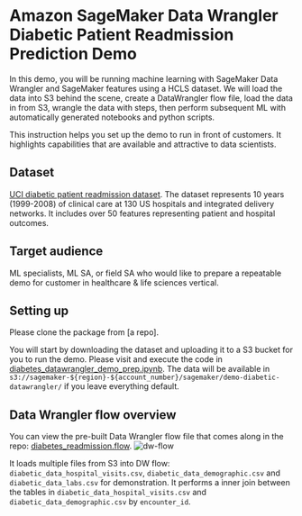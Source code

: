 # Amazon SageMaker Data Wrangler Diabetic Patient Readmission Prediction Demo
In this demo, you will be running machine learning with SageMaker Data Wrangler and SageMaker features using a HCLS dataset. We will load the data into S3 behind the scene, create a DataWrangler flow file, load the data in from S3, wrangle the data with steps, then perform subsequent ML with automatically generated notebooks and python scripts. 

This instruction helps you set up the demo to run in front of customers. It highlights capabilities that are available and attractive to data scientists.

## Dataset
[UCI diabetic patient readmission dataset](https://archive.ics.uci.edu/ml/datasets/diabetes+130-us+hospitals+for+years+1999-2008). The dataset represents 10 years (1999-2008) of clinical care at 130 US hospitals and integrated delivery networks. It includes over 50 features representing patient and hospital outcomes.

## Target audience
ML specialists, ML SA, or field SA who would like to prepare a repeatable demo for customer in healthcare & life sciences vertical.

## Setting up
Please clone the package from [a repo].

You will start by downloading the dataset and uploading it to a S3 bucket for you to run the demo. Please visit and execute the code in [diabetes_datawrangler_demo_prep.ipynb](./diabetes_datawrangler_demo_prep.ipynb). The data will be available in `s3://sagemaker-${region}-${account_number}/sagemaker/demo-diabetic-datawrangler/` if you leave everything default.

## Data Wrangler flow overview
You can view the pre-built Data Wrangler flow file that comes along in the repo: [diabetes_readmission.flow](./diabetes_readmission.flow). 
![dw-flow](./doc/screenshot_flow.png)

It loads multiple files from S3 into DW flow: `diabetic_data_hospital_visits.csv`, `diabetic_data_demographic.csv` and `diabetic_data_labs.csv` for demonstration. It performs a inner join between the tables in `diabetic_data_hospital_visits.csv` and `diabetic_data_demographic.csv` by `encounter_id`.